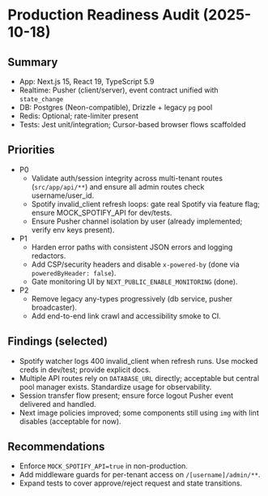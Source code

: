 # Production Readiness Audit (2025-10-18)

## Summary
- App: Next.js 15, React 19, TypeScript 5.9
- Realtime: Pusher (client/server), event contract unified with `state_change`
- DB: Postgres (Neon-compatible), Drizzle + legacy `pg` pool
- Redis: Optional; rate-limiter present
- Tests: Jest unit/integration; Cursor-based browser flows scaffolded

## Priorities
- P0
  - Validate auth/session integrity across multi-tenant routes (`src/app/api/**`) and ensure all admin routes check username/user_id.
  - Spotify invalid_client refresh loops: gate real Spotify via feature flag; ensure MOCK_SPOTIFY_API for dev/tests.
  - Ensure Pusher channel isolation by user (already implemented; verify env keys present).
- P1
  - Harden error paths with consistent JSON errors and logging redactors.
  - Add CSP/security headers and disable `x-powered-by` (done via `poweredByHeader: false`).
  - Gate monitoring UI by `NEXT_PUBLIC_ENABLE_MONITORING` (done).
- P2
  - Remove legacy any-types progressively (db service, pusher broadcaster).
  - Add end-to-end link crawl and accessibility smoke to CI.

## Findings (selected)
- Spotify watcher logs 400 invalid_client when refresh runs. Use mocked creds in dev/test; provide explicit docs.
- Multiple API routes rely on `DATABASE_URL` directly; acceptable but central pool manager exists. Standardize usage for observability.
- Session transfer flow present; ensure force logout Pusher event delivered and handled.
- Next image policies improved; some components still using `img` with lint disables (acceptable for now).

## Recommendations
- Enforce `MOCK_SPOTIFY_API=true` in non-production.
- Add middleware guards for per-tenant access on `/[username]/admin/**`.
- Expand tests to cover approve/reject request and state transitions.


